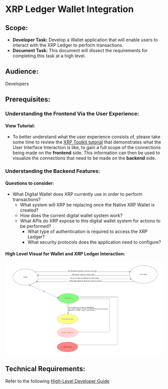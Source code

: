 # XRP Ledger Wallet Integration

## Scope:
* **Developer Task:** Develop a Wallet application that will enable users to interact with the XRP Ledger to perform transactions.
* **Document Task:** This document will dissect the requirements for completing this task at a high level.

## Audience:
Developers


        

## Prerequisites:

### Understanding the Frontend Via the User Experience:
#### View Tutorial:
* To better understand what the user experience consists of, please take some time to review the [XRP Toolkit tutorial](https://docs.xrptoolkit.com/user-interface-overview) that demonstrates what the 
User Interface Interaction is like, to gain a full scope of the connections being made on the **frontend** side. This information can then be used to visualize the connections that need to be made on the **backend** side.

### Understanding the Backend Features:
#### Questions to consider:

* What Digital Wallet does XRP currently use in order to perform transactions?
    * What system will XRP be replacing once the Native XRP Wallet is created?
    * How does the current digital wallet system work?  
    * What APIs do XRP expose to this digital wallet system for actions to be performed?    
        * What type of authentication is required to access the XRP Ledger?
        * What security protocols does the application need to configure?
    
#### High Level Visual for Wallet and XRP Ledger Interaction:

![alt text](/XRP-Ledger-Wallet-Documentation/resources/visuals/high-level-ledger-interaction.png "High Level Visual Concept")
    

## Technical Requirements:
Refer to the following [High-Level Developer Guide](concepts/high-level-developer-guide.md)




